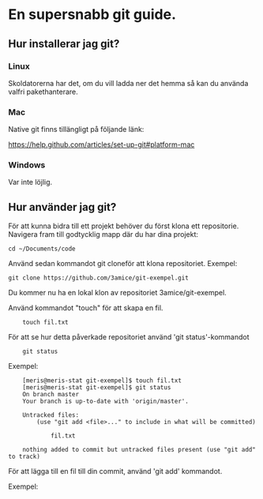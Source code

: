 # En supersnabb git guide.

## Hur installerar jag git?

### Linux

Skoldatorerna har det, om du vill ladda ner det hemma så kan du använda valfri pakethanterare.

### Mac

Native git finns tillängligt på följande länk:

https://help.github.com/articles/set-up-git#platform-mac

### Windows

Var inte löjlig.

## Hur använder jag git?

För att kunna bidra till ett projekt behöver du först klona ett repositorie.
Navigera fram till godtycklig mapp där du har dina projekt:

    cd ~/Documents/code

Använd sedan kommandot git cloneför att klona repositoriet.
Exempel:

    git clone https://github.com/3amice/git-exempel.git

Du kommer nu ha en lokal klon av repositoriet 3amice/git-exempel.

Använd kommandot "touch" för att skapa en fil.

		touch fil.txt

För att se hur detta påverkade repositoriet använd 'git status'-kommandot

		git status

Exempel:

		[meris@meris-stat git-exempel]$ touch fil.txt
		[meris@meris-stat git-exempel]$ git status
		On branch master
		Your branch is up-to-date with 'origin/master'.

		Untracked files:
			(use "git add <file>..." to include in what will be committed)

				fil.txt

		nothing added to commit but untracked files present (use "git add" to track)

För att lägga till en fil till din commit, använd 'git add' kommandot.

Exempel:
